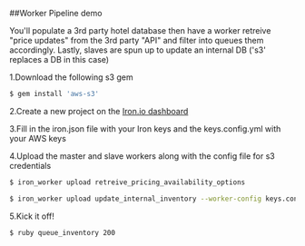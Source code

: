 ##Worker Pipeline demo

You'll populate a 3rd party hotel database then have a worker retreive "price updates" from the 3rd party "API" and filter into queues them accordingly. Lastly, slaves are spun up to update an internal DB ('s3' replaces a DB in this case)

1.Download the following s3 gem
```sh
$ gem install 'aws-s3'
```

2.Create a new project on the [Iron.io dashboard](https://hud.iron.io/dashboard)

3.Fill in the iron.json file with your Iron keys and the keys.config.yml with your AWS keys

4.Upload the master and slave workers along with the config file for s3 credentials
```sh
$ iron_worker upload retreive_pricing_availability_options

$ iron_worker upload update_internal_inventory --worker-config keys.config.yml
```

5.Kick it off!
```sh
$ ruby queue_inventory 200
```
